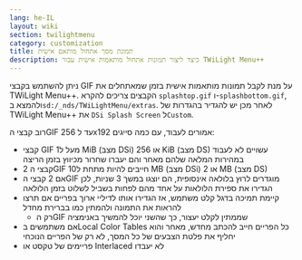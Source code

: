 ```yaml
---
lang: he-IL
layout: wiki
section: twilightmenu
category: customization
title: תמונת מסך אתחול מותאם אישית
description: כיצד ליצור תמונות אתחול מותאמות אישית עבור TWiLight Menu++
---
```


ניתן להשתמש בקבצי GIF על מנת לקבל תמונות מותאמות אישית בזמן שמאתחלים את TWiLight Menu++. הקבצים צריכים להקרא `splashtop.gif` ו-`splashbottom.gif`, ולהמצא ב`sd:/_nds/TWiLightMenu/extras`. לאחר מכן יש להגדיר בהגדרות של TWiLight Menu++ את `DSi Splash Screen` ל`Custom`.

רוב קבצי הGIF עד ל 256x192 אמורים לעבוד, עם כמה סייגים:
- קבצי GIF מעל ל1 MiB (מצב DSi) או 256 KiB (מצב DS) עשויים לא לעבוד במהירות המלאה שלהם מאחר והם יעברו שחרור מכיווץ בזמן הריצה
- 2 קבצי הGIF חייבים להיות מתחת ל10 MB (מצב DSi) או 2 MB (מצב DS)
- אם 2 קבצי הGIF מוגדרים לרוץ בלולאה אינסופית, הם יוצגו במשך 3 שניות, לכן הגדירו את ספירת הלולאות על אחד מהם לפחות בשביל לשלוט בזמן הלולאה
- קיימת תמיכה בדגל קלט משתמש, אז הגדירו אותו לדיליי ארוך בפריים אם תרצו להראות את התמונה ולהמתין כמו בברירת מחדל
   - רק הGIF שממתין לקלט יעצור, כך שהשני יוכל להמשיך באנימציה
- אם משתמשים בLocal Color Tables כל הפריים חייב להכתב מחדש, מאחר והוא יחליף את פלטת הצבעים של כל המסך, לא רק של הפריים הנוכחי
- פריימים של טקסט או Interlaced לא יעבדו
